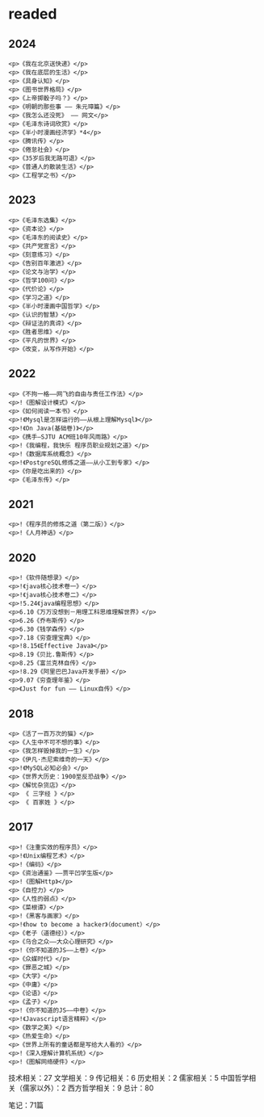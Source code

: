 # readed

## 2024

	<p>《我在北京送快递》</p>
	<p>《我在底层的生活》</p>
	<p>《具身认知》</p>
	<p>《图书世界格局》</p>
	<p>《上帝掷骰子吗？》</p>
	<p>《明朝的那些事 —— 朱元璋篇》</p>
	<p>《我怎么还没死》 —— 网文</p>
	<p>《毛泽东诗词欣赏》</p>
	<p>《半小时漫画经济学》*4</p>
	<p>《腾讯传》</p>
	<p>《倦怠社会》</p>
	<p>《35岁后我无路可退》</p>
	<p>《普通人的散装生活》</p>
	<p>《工程学之书》</p>

## 2023

    <p>《毛泽东选集》</p>
    <p>《资本论》</p>
    <p>《毛泽东的阅读史》</p>
    <p>《共产党宣言》</p>
    <p>《刻意练习》</p>
    <p>《告别百年激进》</p>
    <p>《论文与治学》</p>
    <p>《哲学100问》</p>
    <p>《代价论》</p>
    <p>《学习之道》</p>
    <p>《半小时漫画中国哲学》</p>
    <p>《认识的智慧》</p>
    <p>《辩证法的真谛》</p>
    <p>《胜者思维》</p>
    <p>《平凡的世界》</p>
    <p>《改变，从写作开始》</p>

## 2022

    <p>《不拘一格——网飞的自由与责任工作法》</p>
    <p>!《图解设计模式》</p>
    <p>《如何阅读一本书》</p>
    <p>!《Mysql是怎样运行的——从根上理解Mysql》</p>
    <p>!《On Java(基础卷)》</p>
    <p>《携手—SJTU ACM班10年风雨路》</p>
    <p>!《我编程，我快乐 程序员职业规划之道》</p>
    <p>!《数据库系统概念》</p>
    <p>!《PostgreSQL修炼之道——从小工到专家》</p>
    <p>《你是吃出来的》</p>
    <p>《毛泽东传》</p>

## 2021

    <p>!《程序员的修炼之道（第二版）》</p>
    <p>!《人月神话》</p>

## 2020

    <p>!《软件随想录》</p>
    <p>!《java核心技术卷一》</p>
    <p>!《java核心技术卷二》</p>
    <p>!5.24《java编程思想》</p>
    <p>6.10《万万没想到－用理工科思维理解世界》</p>
    <p>6.26《乔布斯传》</p>
    <p>6.30《钱学森传》</p>
    <p>7.18《穷查理宝典》</p>
    <p>!8.15《Effective Java》</p>
    <p>8.19《贝比.鲁斯传》</p>
    <p>8.25《富兰克林自传》</p>
    <p>!8.29《阿里巴巴Java开发手册》</p>
    <p>9.07《穷查理年鉴》</p>
    <p>《Just for fun —— Linux自传》</p>

## 2018

    <p>《活了一百万次的猫》</p>
    <p>《人生中不可不想的事》</p>
    <p>《我怎样毁掉我的一生》</p>
    <p>《伊凡·杰尼索维奇的一天》</p>
    <p>!《MySQL必知必会》</p>
    <p>《世界大历史：1900至反恐战争》</p>
    <p>《解忧杂货店》</p>
    <p> 《 三字经 》</p>
    <p> 《 百家姓 》</p>



## 2017

    <p>!《注重实效的程序员》</p>
    <p>!《Unix编程艺术》</p>
    <p>!《编码》</p>
    <p>《资治通鉴》——贾平凹学生版</p>
    <p>!《图解Http》</p>
    <p>《自控力》</p>
    <p>《人性的弱点》</p>
    <p>《菜根谭》</p>
    <p>!《黑客与画家》</p>
    <p>!《how to become a hacker》（document）</p>
    <p>《老子（道德经）》</p>
    <p>《乌合之众——大众心理研究》</p>
    <p>!《你不知道的JS——上卷》</p>
    <p>《众媒时代》</p>
    <p>《罪恶之城》</p>
    <p>《大学》</p>
    <p>《中庸》</p>
    <p>《论语》</p>
    <p>《孟子》</p>
    <p>!《你不知道的JS——中卷》</p>
    <p>!《Javascript语言精粹》</p>
    <p>《数学之美》</p>
    <p>《热爱生命》</p>
    <p>《世界上所有的童话都是写给大人看的》</p>
    <p>!《深入理解计算机系统》</p>
    <p>!《图解网络硬件》</p>



技术相关：27
文学相关：9
传记相关：6
历史相关：2
儒家相关：5
中国哲学相关（儒家以外）：2
西方哲学相关：9
总计：80

笔记：71篇